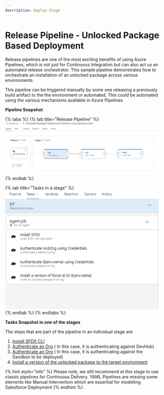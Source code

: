 ```yaml
---
description: Deploy Stage
---
```


# Release Pipeline - Unlocked Package Based Deployment

Release pipelines are one of the most exciting benefits of using Azure Pipelines, which is not just for Continuous Integration but can also act us an automated release orchestrator. This sample pipeline demonstrates how to orchestrate an installation of an unlocked package across various environments.

This pipeline can be triggered manually by some one releasing a previously build artifact to the the environment or automated. This could be automated using the various mechanisms available in Azure Pipelines

**Pipeline Snapshot**

{% tabs %}
{% tab title="Release Pipeline" %}
![](../../.gitbook/assets/unlocked-packages-cd-pipeline.png)
{% endtab %}

{% tab title="Tasks in a stage" %}
![Minimal Tasks in a stage of unlocked package deployment](../../.gitbook/assets/unlocked-package-cd-pipeline-tasks.png)
{% endtab %}
{% endtabs %}

**Tasks Snapshot in one of the stages**

The steps that are part of the pipeline in an individual stage are

1. [Install SFDX CLI](../task-specifications/utility-tasks/install-sfdx-cli-with-sfpowerkit.md)
2. [Authenticate an Org](../task-specifications/authentication/authenticate-an-org.md) \( In this case, it is authenticating against DevHub\)
3. [Authenticate an Org](../task-specifications/authentication/authenticate-an-org.md) \( In this case, it is authenticating against the Sandbox to be deployed\)
4. [Install a version of the unlocked package to the target environment](../task-specifications/deployment-tasks/install-an-unlocked-package-to-an-org.md)



{% hint style="info" %}
Please note, we still recommend at this stage to use classic pipelines for Continuous Delivery. YAML Pipelines are missing some elements like Manual Intervention which are essential for modelling Salesforce Deployment
{% endhint %}

